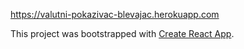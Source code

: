 


https://valutni-pokazivac-blevajac.herokuapp.com

This project was bootstrapped with [Create React App](https://github.com/facebookincubator/create-react-app).
